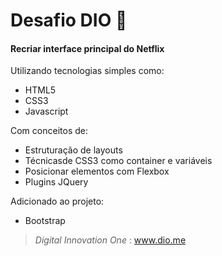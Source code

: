 ﻿# Desafio DIO :rocket:

#### Recriar interface principal do Netflix

Utilizando tecnologias simples como:
- HTML5
- CSS3
- Javascript

Com conceitos de:
- Estruturação de layouts
-  Técnicasde CSS3 como container e variáveis
- Posicionar elementos com Flexbox
- Plugins JQuery

Adicionado ao projeto:
- Bootstrap

> _Digital Innovation One_ :
>  www.dio.me



